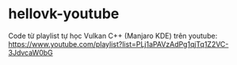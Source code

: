 # hellovk-youtube

Code từ playlist tự học Vulkan C++ (Manjaro KDE) trên youtube:<br/>
https://www.youtube.com/playlist?list=PLj1aPAVzAdPg1qjTq1Z2VC-3JdvcaW0bG
